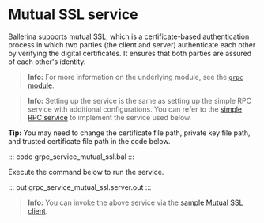 # Mutual SSL service

Ballerina supports mutual SSL, which is a certificate-based authentication process in which two parties (the client and server) authenticate each other by verifying the digital certificates. It ensures that both parties are assured of each other's identity.

>**Info:** For more information on the underlying module, see the [`grpc` module](https://lib.ballerina.io/ballerina/grpc/latest/).

>**Info:** Setting up the service is the same as setting up the simple RPC service with additional configurations. You can refer to the [simple RPC service](/learn/by-example/grpc-service-simple/) to implement the service used below.

**Tip:** You may need to change the certificate file path, private key file path, and trusted certificate file path in the code below.

   ::: code grpc_service_mutual_ssl.bal :::

Execute the command below to run the service.

   ::: out grpc_service_mutual_ssl.server.out :::

>**Info:** You can invoke the above service via the [sample Mutual SSL client](/learn/by-example/grpc-client-mutual-ssl/).
